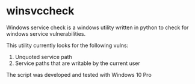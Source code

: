 # winsvccheck
Windows service check is a windows utility written in python to check for windows service vulnerabilities.  

This utility currently looks for the following vulns:
1) Unquoted service path
2) Service paths that are writable by the current user

The script was developed and tested with Windows 10 Pro
